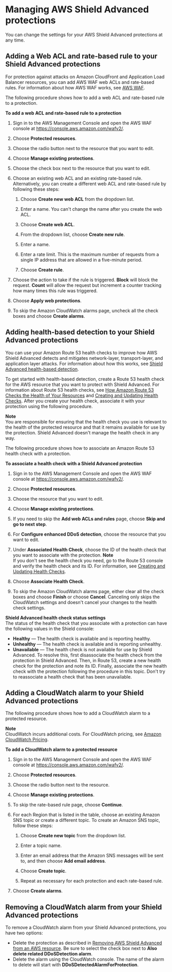 # Managing AWS Shield Advanced protections<a name="manage-protection"></a>

You can change the settings for your AWS Shield Advanced protections at any time\. 

## Adding a Web ACL and rate\-based rule to your Shield Advanced protections<a name="add-rule-ddos"></a>

For protection against attacks on Amazon CloudFront and Application Load Balancer resources, you can add AWS WAF web ACLs and rate\-based rules\. For information about how AWS WAF works, see [AWS WAF](waf-chapter.md)\. 

The following procedure shows how to add a web ACL and rate\-based rule to a protection\.<a name="add-rule-procedure"></a>

**To add a web ACL and rate\-based rule to a protection**

1. Sign in to the AWS Management Console and open the AWS WAF console at [https://console\.aws\.amazon\.com/wafv2/](https://console.aws.amazon.com/wafv2/)\. 

1. Choose **Protected resources**\.

1. Choose the radio button next to the resource that you want to edit\.

1. Choose **Manage existing protections**\.

1. Choose the check box next to the resource that you want to edit\.

1. Choose an existing web ACL and an existing rate\-based rule\. Alternatively, you can create a different web ACL and rate\-based rule by following these steps:

   1. Choose **Create new web ACL** from the dropdown list\.

   1. Enter a name\. You can't change the name after you create the web ACL\.

   1. Choose **Create web ACL**\.

   1. From the dropdown list, choose **Create new rule**\.

   1. Enter a name\.

   1. Enter a rate limit\. This is the maximum number of requests from a single IP address that are allowed in a five\-minute period\. 

   1. Choose **Create rule**\.

1. Choose the action to take if the rule is triggered\. **Block** will block the request\. **Count** will allow the request but increment a counter tracking how many times this rule was triggered\.

1. Choose **Apply web protections**\. 

1. To skip the Amazon CloudWatch alarms page, uncheck all the check boxes and choose **Create alarms**\. 

## Adding health\-based detection to your Shield Advanced protections<a name="associate-health-check"></a>

You can use your Amazon Route 53 health checks to improve how AWS Shield Advanced detects and mitigates network\-layer, transport\-layer, and application layer attacks\. For information about how this works, see [Shield Advanced health\-based detection](ddos-overview.md#ddos-advanced-health-check-option)\.

To get started with health\-based detection, create a Route 53 health check for the AWS resource that you want to protect with Shield Advanced\. For information about Route 53 health checks, see [How Amazon Route 53 Checks the Health of Your Resources](https://docs.aws.amazon.com/Route53/latest/DeveloperGuide/welcome-health-checks.html) and [Creating and Updating Health Checks](https://docs.aws.amazon.com/Route53/latest/DeveloperGuide/health-checks-creating.html)\. After you create your health check, associate it with your protection using the following procedure\. 

**Note**  
You are responsible for ensuring that the health check you use is relevant to the health of the protected resource and that it remains available for use by the protection\. Shield Advanced doesn't manage the health check in any way\. 

The following procedure shows how to associate an Amazon Route 53 health check with a protection\. 

**To associate a health check with a Shield Advanced protection**

1. Sign in to the AWS Management Console and open the AWS WAF console at [https://console\.aws\.amazon\.com/wafv2/](https://console.aws.amazon.com/wafv2/)\. 

1. Choose **Protected resources**\.

1. Choose the resource that you want to edit\.

1. Choose **Manage existing protections**\.

1. If you need to skip the **Add web ACLs and rules** page, choose **Skip and go to next step**\. 

1. For **Configure enhanced DDoS detection**, choose the resource that you want to edit\. 

1. Under **Associated Health Check**, choose the ID of the health check that you want to associate with the protection\. 
**Note**  
If you don't see the health check you need, go to the Route 53 console and verify the health check and its ID\. For information, see [Creating and Updating Health Checks](https://docs.aws.amazon.com/Route53/latest/DeveloperGuide/health-checks-creating.html)\.

1. Choose **Associate Health Check**\. 

1. To skip the Amazon CloudWatch alarms page, either clear all the check boxes and choose **Finish** or choose **Cancel**\. Canceling only skips the CloudWatch settings and doesn't cancel your changes to the health check settings\. 

**Shield Advanced health check status settings**  
The status of the health check that you associate with a protection can have the following values in the Shield console: 
+ **Healthy** — The health check is available and is reporting healthy\.
+ **Unhealthy** — The health check is available and is reporting unhealthy\.
+ **Unavailable** — The health check is not available for use by Shield Advanced\. To resolve this, first disassociate the health check from the protection in Shield Advanced\. Then, in Route 53, create a new health check for the protection and note its ID\. Finally, associate the new health check with the protection following the procedure in this topic\. Don't try to reassociate a health check that has been unavailable\.

## Adding a CloudWatch alarm to your Shield Advanced protections<a name="add-alarm-ddos"></a>

The following procedure shows how to add a CloudWatch alarm to a protected resource\. 

**Note**  
CloudWatch incurs additional costs\. For CloudWatch pricing, see [Amazon CloudWatch Pricing](https://aws.amazon.com/cloudwatch/pricing/)\.<a name="add-cw-procedure"></a>

**To add a CloudWatch alarm to a protected resource**

1. Sign in to the AWS Management Console and open the AWS WAF console at [https://console\.aws\.amazon\.com/wafv2/](https://console.aws.amazon.com/wafv2/)\. 

1. Choose **Protected resources**\.

1. Choose the radio button next to the resource\.

1. Choose **Manage existing protections**\.

1. To skip the rate\-based rule page, choose **Continue**\.

1. For each Region that is listed in the table, choose an existing Amazon SNS topic or create a different topic\. To create an Amazon SNS topic, follow these steps:

   1. Choose **Create new topic** from the dropdown list\.

   1. Enter a topic name\. 

   1. Enter an email address that the Amazon SNS messages will be sent to, and then choose **Add email address**\.

   1. Choose **Create topic**\.

   1. Repeat as necessary for each protection and each rate\-based rule\.

1. Choose **Create alarms**\.

## Removing a CloudWatch alarm from your Shield Advanced protections<a name="remove-cloudwatch-ddos"></a>

To remove a CloudWatch alarm from your Shield Advanced protections, you have two options:
+ Delete the protection as described in [Removing AWS Shield Advanced from an AWS resource](remove-protection.md)\. Be sure to select the check box next to **Also delete related DDoSDetection alarm**\.
+ Delete the alarm using the CloudWatch console\. The name of the alarm to delete will start with **DDoSDetectedAlarmForProtection**\.